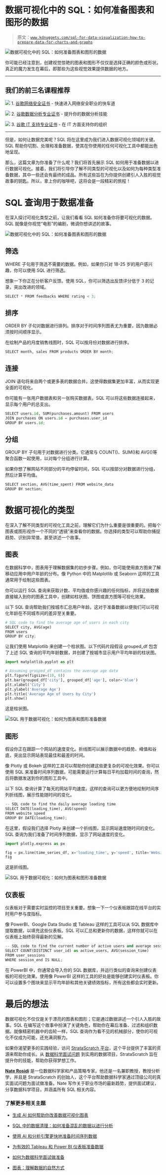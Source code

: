 # 数据可视化中的 SQL：如何准备图表和图形的数据

> 原文：[`www.kdnuggets.com/sql-for-data-visualization-how-to-prepare-data-for-charts-and-graphs`](https://www.kdnuggets.com/sql-for-data-visualization-how-to-prepare-data-for-charts-and-graphs)

![数据可视化中的 SQL：如何准备图表和图形的数据](img/c3d8285822298068f7f254e6078ffd6d.png)

你可能已经注意到，创建视觉惊艳的图表和图形不仅仅是选择正确的颜色或形状。真正的魔力发生在幕后，即那些为这些视觉效果提供数据的地方。

* * *

## 我们的前三名课程推荐

![](img/0244c01ba9267c002ef39d4907e0b8fb.png) 1\. [谷歌网络安全证书](https://www.kdnuggets.com/google-cybersecurity) - 快速进入网络安全职业的快车道

![](img/e225c49c3c91745821c8c0368bf04711.png) 2\. [谷歌数据分析专业证书](https://www.kdnuggets.com/google-data-analytics) - 提升你的数据分析技能

![](img/0244c01ba9267c002ef39d4907e0b8fb.png) 3\. [谷歌 IT 支持专业证书](https://www.kdnuggets.com/google-itsupport) - 在 IT 方面支持你的组织

* * *

但是，如何让数据完美呢？SQL 将在这里成为我们进入数据可视化领域的关键。SQL 帮助你切割、处理和准备数据，使其在你使用的任何可视化工具中都能出色地呈现。

那么，这篇文章为你准备了什么呢？我们将首先展示 SQL 如何用于准备数据以进行数据可视化。接着，我们将引导你了解不同类型的可视化以及如何为每种类型准备数据，其中一些还会有最终的成品。所有这些旨在为你提供创建引人入胜的视觉故事的钥匙。所以，拿上你的咖啡吧，这将会是一段精彩的旅程！

# SQL 查询用于数据准备

在深入探讨可视化类型之前，让我们看看 SQL 如何准备你将要可视化的数据。SQL 就像是你视觉“电影”的编剧，微调你想讲述的故事。

![数据可视化中的 SQL：如何准备图表和图形的数据](img/958b6fcb9a6bae3c664292c556516a3d.png)

## 筛选

WHERE 子句用于筛选不需要的数据。例如，如果你只对 18-25 岁的用户感兴趣，你可以使用 SQL 进行筛选。

想象一下你正在分析客户反馈。使用 SQL，你可以筛选出反馈评分低于 3 的记录，突出改进的领域。

```py
SELECT * FROM feedbacks WHERE rating < 3;
```

## 排序

ORDER BY 子句对数据进行排列。排序对于时间序列图表尤为重要，因为数据必须按时间顺序显示。

在绘制产品的月度销售线图时，SQL 可以按月份对数据进行排序。

```py
SELECT month, sales FROM products ORDER BY month;
```

## 连接

JOIN 语句将来自两个或更多表的数据合并。这使得数据集更加丰富，从而实现更全面的可视化。

你可能有一张用户数据表和另一张购买数据表。SQL 可以将这些数据连接起来，显示每个用户的总支出。

```py
SELECT users.id, SUM(purchases.amount) FROM users
JOIN purchases ON users.id = purchases.user_id
GROUP BY users.id; 
```

## 分组

GROUP BY 子句用于对数据进行分类。它通常与 COUNT()、SUM()和 AVG()等聚合函数一起使用，以对每个分组进行计算。

如果你想了解网站不同部分的平均停留时间，SQL 可以按部分对数据进行分组，然后计算平均值。

```py
SELECT section, AVG(time_spent) FROM website_data
GROUP BY section; 
```

# 数据可视化的类型

在深入了解不同类型的可视化工具之前，理解它们为什么重要是很重要的。把每个图表或图形视作一个不同的“透镜”来查看你的数据。你选择的类型可以帮助你捕捉趋势、识别异常值，甚至讲述一个故事。

## 图表

在数据科学中，图表用于理解数据集的初步步骤。例如，你可能使用直方图来了解移动应用中用户年龄的分布。像 Python 中的 Matplotlib 或 Seaborn 这样的工具通常用于绘制这些图表。

你可以运行 SQL 查询来获取计数、平均值或你感兴趣的任何指标，并将这些数据直接输入到你的图表工具中，创建如柱状图、饼图或直方图等可视化效果。

以下 SQL 查询帮助我们按城市汇总用户年龄。这对于准备数据以便我们可以可视化年龄在不同城市间的差异至关重要。

```py
# SQL code to find the average age of users in each city
SELECT city, AVG(age)
FROM users
GROUP BY city; 
```

让我们使用 Matplotlib 来创建一个柱状图。以下代码片段假设 grouped_df 包含了上述 SQL 查询的平均年龄数据，并创建了按城市显示用户平均年龄的柱状图。

```py
import matplotlib.pyplot as plt

# Assuming grouped_df contains the average age data
plt.figure(figsize=(10, 6))
plt.bar(grouped_df['city'], grouped_df['age'], color='blue')
plt.xlabel('City')
plt.ylabel('Average Age')
plt.title('Average Age of Users by City')
plt.show() 
```

这是柱状图。

![SQL 用于数据可视化：如何为图表和图形准备数据](img/49778a4fd742a31cb3433cbb367c6720.png)

## 图形

假设你正在跟踪一个网站的速度变化。折线图可以展示数据中的趋势、峰值和谷底，突出显示网站表现最佳和最差的时间。

像 Plotly 或 Bokeh 这样的工具可以帮助你创建这些更复杂的可视化效果。你可以使用 SQL 来准备时间序列数据，可能需要运行计算每日平均加载时间的查询，然后将数据发送到你的图形工具中。

以下 SQL 查询计算了每天的网站平均速度。这样的查询可以更方便地绘制时间序列折线图，展示性能随时间的变化。

```py
-- SQL code to find the daily average loading time
SELECT DATE(loading_time), AVG(speed)
FROM website_speed
GROUP BY DATE(loading_time); 
```

在这里，假设我们选择 Plotly 来创建一个折线图，显示网站速度随时间的变化。SQL 查询为我们准备了时间序列数据，显示了网站速度的变化。

```py
import plotly.express as px

fig = px.line(time_series_df, x='loading_time', y='speed', title='Website Speed Over Time')
fig 
```

这是折线图。

![SQL 用于数据可视化：如何为图表和图形准备数据](img/f0a62d6a0a5162fd30af8885f1a8bc10.png)

## 仪表板

仪表板对于需要实时监控的项目至关重要。想象一下一个仪表板跟踪在线平台的实时用户参与度指标。

像 PowerBI、Google Data Studio 或 Tableau 这样的工具可以从 SQL 数据库中提取数据，以填充这些仪表板。SQL 可以汇总和更新你的数据，这样你就可以在仪表板上始终获得最新的见解。

```py
-- SQL code to find the current number of active users and average session time
SELECT COUNT(DISTINCT user_id) as active_users, AVG(session_time)
FROM user_sessions
WHERE session_end IS NULL; 
```

在 PowerBI 中，你通常会导入你的 SQL 数据库，并运行类似的查询来创建仪表板的可视化效果。使用像 PowerBI 这样的工具的好处是能够创建实时仪表板。你可以设置多个图块来显示平均年龄和其他关键绩效指标，所有这些都会实时更新。

# 最后的想法

数据可视化不仅仅是关于漂亮的图表和图形；它是通过数据讲述一个引人入胜的故事。SQL 在编写这个故事中扮演了关键角色，帮助你在幕后准备、过滤和组织数据。就像精密机器中的齿轮一样，SQL 查询作为看不见的机械部分，使你的可视化不仅成为可能，还充满洞察力。

如果你渴望更多的实践经验，访问 [StrataScratch 平台](https://platform.stratascratch.com/coding?code_type=2&utm_source=Blog&utm_medium=click&utm_campaign=KDN+sql+for+data+visualization)，这个平台提供了丰富的资源来帮助你成长。从 [数据科学面试问题](https://www.stratascratch.com/blog/40-data-science-interview-questions-from-top-companies/?utm_source=Blog&utm_medium=click&utm_campaign=KDN+sql+for+data+visualization) 到实用的数据项目，StrataScratch 旨在提升你的技能，帮助你获得梦想工作。

[](https://twitter.com/StrataScratch)****[Nate Rosidi](https://twitter.com/StrataScratch)**** 是一位数据科学家和产品策略专家。他还是一名兼职教授，教授分析学，并且是 StrataScratch 的创始人，这个平台帮助数据科学家通过顶级公司的真实面试问题为面试做准备。Nate 写作关于职业市场的最新趋势，提供面试建议，分享数据科学项目，并涵盖所有 SQL 相关内容。

### 了解更多相关主题

+   [生成 AI 如何帮助你改善数据可视化图表](https://www.kdnuggets.com/how-generative-ai-can-help-you-improve-your-data-visualization-charts)

+   [SQL 中的数据清理：如何准备混乱的数据以进行分析](https://www.kdnuggets.com/data-cleaning-in-sql-how-to-prepare-messy-data-for-analysis)

+   [使用 AI 和分析引擎更快地准备时间序列数据](https://www.kdnuggets.com/2021/12/piexchange-faster-way-prepare-timeseries-data-ai-analytics-engine.html)

+   [为有效的 Tableau 和 Power BI 仪表板准备数据](https://www.kdnuggets.com/2022/06/prepare-data-effective-tableau-power-bi-dashboards.html)

+   [如何为数据科学面试做准备](https://www.kdnuggets.com/2022/12/prepare-data-science-interview.html)

+   [图表：理解数据的自然方式](https://www.kdnuggets.com/2022/10/manning-graphs-natural-way-understand-data.html)

